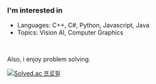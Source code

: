 ### I'm interested in 
* Languages: C++, C#, Python, Javascript, Java
* Topics: Vision AI, Computer Graphics

<br>

Also, i enjoy problem solving.

[![Solved.ac 프로필](http://mazassumnida.wtf/api/v2/generate_badge?boj=hywith28)](https://solved.ac/hywith28)

<!--
**DifOverDif/DifOverDif** is a ✨ _special_ ✨ repository because its `README.md` (this file) appears on your GitHub profile.

Here are some ideas to get you started:

- 🔭 I’m currently working on ...
- 🌱 I’m currently learning ...
- 👯 I’m looking to collaborate on ...
- 🤔 I’m looking for help with ...
- 💬 Ask me about ...
- 📫 How to reach me: ...
- 😄 Pronouns: ...
- ⚡ Fun fact: ...
-->
